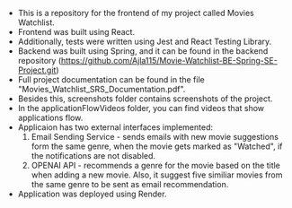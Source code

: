 - This is a repository for the frontend of my project called Movies Watchlist. 
- Frontend was built using React. 
- Additionally, tests were written using Jest and React Testing Library.
- Backend was built using Spring, and it can be found in the backend repository 
(https://github.com/Ajla115/Movie-Watchlist-BE-Spring-SE-Project.git)
- Full project documentation can be found in the file "Movies_Watchlist_SRS_Documentation.pdf".
- Besides this, screenshots folder contains screenshots of the project.
- In the applicationFlowVideos folder, you can find videos that show applications flow.
- Applicaion has two external interfaces implemented:
    1. Email Sending Service - sends emails with new movie suggestions form the same genre, when the movie gets marked as "Watched", if the notifications are not disabled.
    2. OPENAI API - recommends a genre for the movie based on the title when adding a new movie. Also, it suggest five similiar movies from the same genre to be sent as email recommendation.
- Application was deployed using Render. 